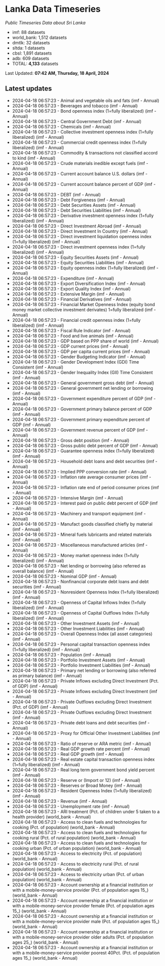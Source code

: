 # Lanka Data Timeseries
*Public Timeseries Data about Sri Lanka*

* imf: 88 datasets
* world_bank: 1,512 datasets
* dmtlk: 32 datasets
* sltda: 1 datasets
* cbsl: 1,891 datasets
* adb: 609 datasets
* TOTAL: **4,133** datasets

Last Updated: **07:42 AM, Thursday, 18 April, 2024**

## Latest updates

* 2024-04-18 06:57:23 - Animal and vegetable oils and fats (imf - Annual)
* 2024-04-18 06:57:23 - Beverages and tobacco (imf - Annual)
* 2024-04-18 06:57:23 - Bond openness index (1=fully liberalized) (imf - Annual)
* 2024-04-18 06:57:23 - Central Government Debt (imf - Annual)
* 2024-04-18 06:57:23 - Chemicals (imf - Annual)
* 2024-04-18 06:57:23 - Collective investment openness index (1=fully liberalized) (imf - Annual)
* 2024-04-18 06:57:23 - Commercial credit openness index (1=fully liberalized) (imf - Annual)
* 2024-04-18 06:57:23 - Commodity & transactions not classified accord to kind (imf - Annual)
* 2024-04-18 06:57:23 - Crude materials inedible except fuels (imf - Annual)
* 2024-04-18 06:57:23 - Current account balance U.S. dollars (imf - Annual)
* 2024-04-18 06:57:23 - Current account balance percent of GDP (imf - Annual)
* 2024-04-18 06:57:23 - DEBT (imf - Annual)
* 2024-04-18 06:57:23 - Debt Forgiveness (imf - Annual)
* 2024-04-18 06:57:23 - Debt Securities Assets (imf - Annual)
* 2024-04-18 06:57:23 - Debt Securities Liabilities (imf - Annual)
* 2024-04-18 06:57:23 - Derivative investment openness index (1=fully liberalized) (imf - Annual)
* 2024-04-18 06:57:23 - Direct Investment Abroad (imf - Annual)
* 2024-04-18 06:57:23 - Direct Investment In Country (imf - Annual)
* 2024-04-18 06:57:23 - Direct investment liquidation openness index (1=fully liberalized) (imf - Annual)
* 2024-04-18 06:57:23 - Direct investment openness index (1=fully liberalized) (imf - Annual)
* 2024-04-18 06:57:23 - Equity Securities Assets (imf - Annual)
* 2024-04-18 06:57:23 - Equity Securities Liabilities (imf - Annual)
* 2024-04-18 06:57:23 - Equity openness index (1=fully liberalized) (imf - Annual)
* 2024-04-18 06:57:23 - Expenditure (imf - Annual)
* 2024-04-18 06:57:23 - Export Diversification Index (imf - Annual)
* 2024-04-18 06:57:23 - Export Quality Index (imf - Annual)
* 2024-04-18 06:57:23 - Extensive Margin (imf - Annual)
* 2024-04-18 06:57:23 - Financial Derivatives (imf - Annual)
* 2024-04-18 06:57:23 - Financial Market Openness Index (equity bond money market collective investment derivates) 1=fully liberalized (imf - Annual)
* 2024-04-18 06:57:23 - Financial credit openness index (1=fully liberalized) (imf - Annual)
* 2024-04-18 06:57:23 - Fiscal Rule Indicator (imf - Annual)
* 2024-04-18 06:57:23 - Food and live animals (imf - Annual)
* 2024-04-18 06:57:23 - GDP based on PPP share of world (imf - Annual)
* 2024-04-18 06:57:23 - GDP current prices (imf - Annual)
* 2024-04-18 06:57:23 - GDP per capita current prices (imf - Annual)
* 2024-04-18 06:57:23 - Gender Budgeting Indicator (imf - Annual)
* 2024-04-18 06:57:23 - Gender Development Index (GDI) Time Consistent (imf - Annual)
* 2024-04-18 06:57:23 - Gender Inequality Index (GII) Time Consistent (imf - Annual)
* 2024-04-18 06:57:23 - General government gross debt (imf - Annual)
* 2024-04-18 06:57:23 - General government net lending or borrowing (imf - Annual)
* 2024-04-18 06:57:23 - Government expenditure percent of GDP (imf - Annual)
* 2024-04-18 06:57:23 - Government primary balance percent of GDP (imf - Annual)
* 2024-04-18 06:57:23 - Government primary expenditure percent of GDP (imf - Annual)
* 2024-04-18 06:57:23 - Government revenue percent of GDP (imf - Annual)
* 2024-04-18 06:57:23 - Gross debt position (imf - Annual)
* 2024-04-18 06:57:23 - Gross public debt percent of GDP (imf - Annual)
* 2024-04-18 06:57:23 - Guarantee openness index (1=fully liberalized) (imf - Annual)
* 2024-04-18 06:57:23 - Household debt loans and debt securities (imf - Annual)
* 2024-04-18 06:57:23 - Implied PPP conversion rate (imf - Annual)
* 2024-04-18 06:57:23 - Inflation rate average consumer prices (imf - Annual)
* 2024-04-18 06:57:23 - Inflation rate end of period consumer prices (imf - Annual)
* 2024-04-18 06:57:23 - Intensive Margin (imf - Annual)
* 2024-04-18 06:57:23 - Interest paid on public debt percent of GDP (imf - Annual)
* 2024-04-18 06:57:23 - Machinery and transport equipment (imf - Annual)
* 2024-04-18 06:57:23 - Manufact goods classified chiefly by material (imf - Annual)
* 2024-04-18 06:57:23 - Mineral fuels lubricants and related materials (imf - Annual)
* 2024-04-18 06:57:23 - Miscellaneous manufactured articles (imf - Annual)
* 2024-04-18 06:57:23 - Money market openness index (1=fully liberalized) (imf - Annual)
* 2024-04-18 06:57:23 - Net lending or borrowing (also referred as overall balance) (imf - Annual)
* 2024-04-18 06:57:23 - Nominal GDP (imf - Annual)
* 2024-04-18 06:57:23 - Nonfinancial corporate debt loans and debt securities (imf - Annual)
* 2024-04-18 06:57:23 - Nonresident Openness Index (1=fully liberalized) (imf - Annual)
* 2024-04-18 06:57:23 - Openness of Capital Inflows Index (1=fully liberalized) (imf - Annual)
* 2024-04-18 06:57:23 - Openness of Capital Outflows Index (1=fully liberalized) (imf - Annual)
* 2024-04-18 06:57:23 - Other Investment Assets (imf - Annual)
* 2024-04-18 06:57:23 - Other Investment Liabilities (imf - Annual)
* 2024-04-18 06:57:23 - Overall Openness Index (all asset categories) (imf - Annual)
* 2024-04-18 06:57:23 - Personal capital transaction openness index (1=fully liberalized) (imf - Annual)
* 2024-04-18 06:57:23 - Population (imf - Annual)
* 2024-04-18 06:57:23 - Portfolio Investment Assets (imf - Annual)
* 2024-04-18 06:57:23 - Portfolio Investment Liabilities (imf - Annual)
* 2024-04-18 06:57:23 - Primary net lending or borrowing (also referred as primary balance) (imf - Annual)
* 2024-04-18 06:57:23 - Private Inflows excluding Direct Investment (Pct. of GDP) (imf - Annual)
* 2024-04-18 06:57:23 - Private Inflows excluding Direct Investment (imf - Annual)
* 2024-04-18 06:57:23 - Private Outflows excluding Direct Investment (Pct. of GDP) (imf - Annual)
* 2024-04-18 06:57:23 - Private Outflows excluding Direct Investment (imf - Annual)
* 2024-04-18 06:57:23 - Private debt loans and debt securities (imf - Annual)
* 2024-04-18 06:57:23 - Proxy for Official Other Investment Liabilities (imf - Annual)
* 2024-04-18 06:57:23 - Ratio of reserve or ARA metric (imf - Annual)
* 2024-04-18 06:57:23 - Real GDP growth rate percent (imf - Annual)
* 2024-04-18 06:57:23 - Real GDP growth (imf - Annual)
* 2024-04-18 06:57:23 - Real estate capital transaction openness index (1=fully liberalized) (imf - Annual)
* 2024-04-18 06:57:23 - Real long term government bond yield percent (imf - Annual)
* 2024-04-18 06:57:23 - Reserve or (Import or 12) (imf - Annual)
* 2024-04-18 06:57:23 - Reserves or Broad Money (imf - Annual)
* 2024-04-18 06:57:23 - Resident Openness Index (1=fully liberalized) (imf - Annual)
* 2024-04-18 06:57:23 - Revenue (imf - Annual)
* 2024-04-18 06:57:23 - Unemployment rate (imf - Annual)
* 2024-04-18 06:57:23 - ARI treatment (Pct. of children under 5 taken to a health provider) (world_bank - Annual)
* 2024-04-18 06:57:23 - Access to clean fuels and technologies for cooking (Pct. of population) (world_bank - Annual)
* 2024-04-18 06:57:23 - Access to clean fuels and technologies for cooking rural (Pct. of rural population) (world_bank - Annual)
* 2024-04-18 06:57:23 - Access to clean fuels and technologies for cooking urban (Pct. of urban population) (world_bank - Annual)
* 2024-04-18 06:57:23 - Access to electricity (Pct. of population) (world_bank - Annual)
* 2024-04-18 06:57:23 - Access to electricity rural (Pct. of rural population) (world_bank - Annual)
* 2024-04-18 06:57:23 - Access to electricity urban (Pct. of urban population) (world_bank - Annual)
* 2024-04-18 06:57:23 - Account ownership at a financial institution or with a mobile-money-service provider (Pct. of population ages 15_) (world_bank - Annual)
* 2024-04-18 06:57:23 - Account ownership at a financial institution or with a mobile-money-service provider female (Pct. of population ages 15_) (world_bank - Annual)
* 2024-04-18 06:57:23 - Account ownership at a financial institution or with a mobile-money-service provider male (Pct. of population ages 15_) (world_bank - Annual)
* 2024-04-18 06:57:23 - Account ownership at a financial institution or with a mobile-money-service provider older adults (Pct. of population ages 25_) (world_bank - Annual)
* 2024-04-18 06:57:23 - Account ownership at a financial institution or with a mobile-money-service provider poorest 40Pct. (Pct. of population ages 15_) (world_bank - Annual)